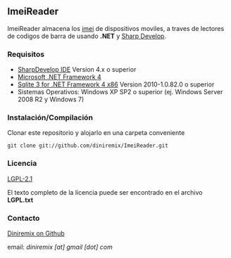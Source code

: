 ## ImeiReader ##
ImeiReader almacena los [imei]() de dispositivos moviles, a traves de lectores de codigos de barra de usando **.NET** y [Sharp Develop](http://www.icsharpcode.net/opensource/sd/).

### Requisitos ###
- [SharpDevelop IDE](http://www.icsharpcode.net/OpenSource/SD/Download/#SharpDevelop4x) Version 4.x o superior
- [Microsoft .NET Framework 4](http://www.microsoft.com/en-us/download/details.aspx?id=17718)
- [Sqlite 3 for .NET Framework 4 x86](http://sqlite.phxsoftware.com/) Version 2010-1.0.82.0 o superior
- Sistemas Operativos: Windows XP SP2 o superior (ej. Windows Server 2008 R2 y Windows 7)

### Instalación/Compilación ###
Clonar este repositorio y alojarlo en una carpeta conveniente

	git clone git://github.com/diniremix/ImeiReader.git

### Licencia ###
[LGPL-2.1](http://www.gnu.org/licenses/old-licenses/lgpl-2.1.html)

El texto completo de la licencia puede ser encontrado en el archivo **LGPL.txt**

### Contacto ###
[Diniremix on Github](https://github.com/diniremix)

email: *diniremix [at] gmail [dot] com*
